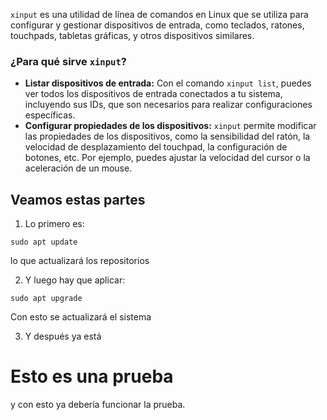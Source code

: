 `xinput` es una utilidad de línea de comandos en Linux que se utiliza para configurar y gestionar dispositivos de entrada, como teclados, ratones, touchpads, tabletas gráficas, y otros dispositivos similares.

### ¿Para qué sirve `xinput`?
- **Listar dispositivos de entrada:** Con el comando `xinput list`, puedes ver todos los dispositivos de entrada conectados a tu sistema, incluyendo sus IDs, que son necesarios para realizar configuraciones específicas.
- **Configurar propiedades de los dispositivos:** `xinput` permite modificar las propiedades de los dispositivos, como la sensibilidad del ratón, la velocidad de desplazamiento del touchpad, la configuración de botones, etc. Por ejemplo, puedes ajustar la velocidad del cursor o la aceleración de un mouse.

## Veamos estas partes

1. Lo primero es:

```
sudo apt update
```

lo que actualizará los repositorios

2. Y luego hay que aplicar:

```
sudo apt upgrade
```

Con esto se actualizará el sistema

3. Y después ya está

# Esto es una prueba

y con esto ya debería funcionar la prueba.




